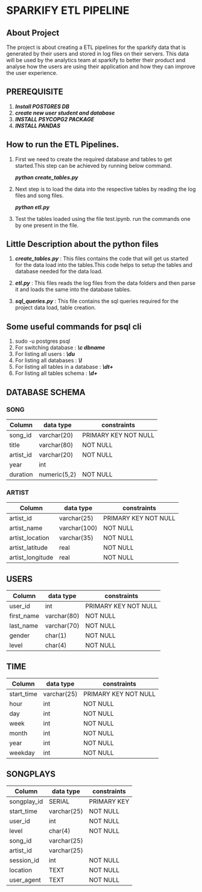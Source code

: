 # SPARKIFY ETL PIPELINE

## About Project

The project is about creating a ETL pipelines for the sparkify data that is generated by their users and stored in log files on their servers. This data will be used by the analytics team at sparkify to better their product and analyse how the users are using their application and how they can improve the user experience.

## PREREQUISITE
1. ***Install POSTGRES DB***
2. ***create new user student and database***
3. ***INSTALL PSYCOPG2 PACKAGE***
4. ***INSTALL PANDAS***

## How to run the ETL Pipelines.

1. First we need to create the required database and tables to get started.This step can be achieved by running below command.
   
   ***python create_tables.py***
2. Next step is to load the data into the respective tables by reading the log files and song files. 
   
   ***python etl.py***
3. Test the tables loaded using the file test.ipynb. run the commands one by one present in the file.


## Little Description about the python files

1. ***create_tables.py*** : This files contains the code that will get us started for the data load into the tables.This code helps to setup the tables and database needed for the data load.

2. ***etl.py*** : This files reads the log files from the data folders and then parse it and loads the same into the database tables.

3. ***sql_queries.py*** : This file contains the sql queries required for the project data load, table creation.

## Some useful commands for psql cli
1. sudo -u postgres psql
2. For switching database : ***\c dbname***
3. For listing all users : ***\du***
4. For listing all databases : ***\l***
5. For listing all tables in a database : ***\dt+***
6. For listing all tables schema : ***\d+***

## DATABASE SCHEMA

### SONG

Column|data type|constraints 
---| ---|---
song_id| varchar(20) |PRIMARY KEY NOT NULL
title|varchar(80)|NOT NULL
artist_id|varchar(20)|NOT NULL
year|int|
duration|numeric(5,2)|NOT NULL

### ARTIST

Column|data type|constraints 
---| ---|---
artist_id|varchar(25)|PRIMARY KEY NOT NULL
artist_name|varchar(100)|NOT NULL
artist_location|varchar(35)|NOT NULL
artist_latitude|real|NOT NULL
artist_longitude|real|NOT NULL


## USERS
Column|data type|constraints
---|---|---
user_id|int|PRIMARY KEY NOT NULL
first_name|varchar(80)|NOT NULL
last_name|varchar(70)|NOT NULL
gender|char(1)| NOT NULL
level|char(4)|NOT NULL


## TIME
Column|data type|constraints
---|---|---
start_time|varchar(25)|PRIMARY KEY NOT NULL
hour|int|NOT NULL
day|int|NOT NULL
week|int|NOT NULL
month|int|NOT NULL
year|int|NOT NULL
weekday|int|NOT NULL

## SONGPLAYS

Column|data type|constraints
---|---|---
songplay_id|SERIAL|PRIMARY KEY
start_time|varchar(25)|NOT NULL
user_id|int|NOT NULL
level|char(4)|NOT NULL
song_id|varchar(25)|
artist_id|varchar(25)|
session_id|int|NOT NULL
location|TEXT|NOT NULL
user_agent|TEXT|NOT NULL

